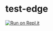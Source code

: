 # test-edge
[![Run on Repl.it](https://repl.it/badge/github/wilson-pc/test-edge)](https://repl.it/github/wilson-pc/test-edge)